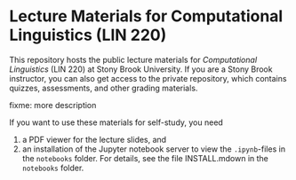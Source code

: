 # Lecture Materials for Computational Linguistics (LIN 220)

This repository hosts the public lecture materials for *Computational Linguistics* (LIN 220) at Stony Brook University.
If you are a Stony Brook instructor, you can also get access to the private repository, which contains quizzes, assessments, and other grading materials.

fixme: more description

If you want to use these materials for self-study, you need

1. a PDF viewer for the lecture slides, and
1. an installation of the Jupyter notebook server to view the `.ipynb`-files in the `notebooks` folder.
   For details, see the file INSTALL.mdown in the `notebooks` folder.
